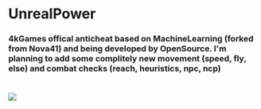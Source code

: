 # UnrealPower
<h3>4kGames offical anticheat based on MachineLearning (forked from Nova41) and being developed by OpenSource. I'm planning to add some complitely new movement (speed, fly, else) and combat checks (reach, heuristics, npc, ncp)</h3>

#
<img src="https://i.imgur.com/rkQpXPI.png">
